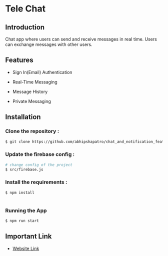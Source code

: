# Tele Chat

## Introduction

Chat app where users can send and receive messages in real time. Users can exchange messages with other users.

## Features

- Sign In(Email) Authentication

- Real-Time Messaging

- Message History

- Private Messaging

## Installation

### Clone the repository :

```bash
$ git clone https://github.com/abhipshapatro/chat_and_notification_feature_codepth

```

### Update the firebase config :

```bash
# change config of the project
$ src/firebase.js

```

### Install the requirements :

```bash
$ npm install

```

#

### Running the App

```bash
$ npm run start

```

## Important Link

- [Website Link]()
